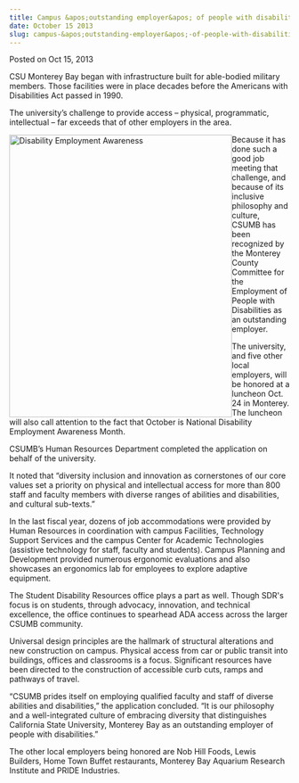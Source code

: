 ```yaml
---
title: Campus &apos;outstanding employer&apos; of people with disabilities
date: October 15 2013
slug: campus-&apos;outstanding-employer&apos;-of-people-with-disabilities
---
```


 



<span class="date">Posted on Oct 15, 2013    </span>
<p>CSU Monterey Bay began with infrastructure built for able-bodied
military members. Those facilities were in place decades before the
Americans with Disabilities Act passed in 1990.</p>
<p>The university&#x2019;s challenge to provide access &#x2013; physical,
programmatic, intellectual &#x2013; far exceeds that of other employers in
the area.</p>
<p><img alt="Disability Employment Awareness" src="https://news.csumb.edu/sites/default/files/65/attachments/news/images/ada_story_image_for_web.jpg" style="float:left; width:400px; height:507px">Because it has done
such a good job meeting that challenge, and because of its
inclusive philosophy and culture, CSUMB has been recognized by the
Monterey County Committee for the Employment of People with
Disabilities as an outstanding employer.</img></p>
<p>The university, and five other local employers, will be honored
at a luncheon Oct. 24 in Monterey. The luncheon will also call
attention to the fact that October is National Disability
Employment Awareness Month.</p>
<p>CSUMB&#x2019;s Human Resources Department completed the application on
behalf of the university.</p>
<p>It noted that &#x201C;diversity inclusion and innovation as
cornerstones of our core values set a priority on physical and
intellectual access for more than 800 staff and faculty members
with diverse ranges of abilities and disabilities, and cultural
sub-texts.&#x201D;</p>
<p>In the last fiscal year, dozens of job accommodations were
provided by Human Resources in coordination with campus Facilities,
Technology Support Services and the campus Center for Academic
Technologies (assistive technology for staff, faculty and
students). Campus Planning and Development provided numerous
ergonomic evaluations and also showcases an ergonomics lab for
employees to explore adaptive equipment.</p>
<p>The Student Disability Resources office plays a part as well.
Though SDR&apos;s focus is on students, through advocacy, innovation,
and technical excellence, the office continues to spearhead ADA
access across the larger CSUMB community.</p>
<p>Universal design principles are the hallmark of structural
alterations and new construction on campus. Physical access from
car or public transit into buildings, offices and classrooms is a
focus. Significant resources have been directed to the construction
of accessible curb cuts, ramps and pathways of travel.</p>
<p>&#x201C;CSUMB prides itself on employing qualified faculty and staff of
diverse abilities and disabilities,&#x201D; the application concluded. &#x201C;It
is our philosophy and a well-integrated culture of embracing
diversity that distinguishes California State University, Monterey
Bay as an outstanding employer of people with disabilities.&#x201D;</p>
<p>The other local employers being honored are Nob Hill Foods,
Lewis Builders, Home Town Buffet restaurants, Monterey Bay Aquarium
Research Institute and PRIDE Industries.</p>
<p>&#xA0;</p>
<p><br>
&#xA0;</br></p>





```
